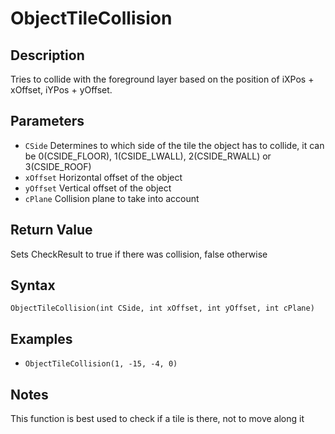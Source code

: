 # ObjectTileCollision

## Description
Tries to collide with the foreground layer based on the position of iXPos + xOffset, iYPos + yOffset.

## Parameters
- `CSide`
Determines to which side of the tile the object has to collide, it can be 0(CSIDE_FLOOR), 1(CSIDE_LWALL), 2(CSIDE_RWALL) or 3(CSIDE_ROOF)
- `xOffset`
Horizontal offset of the object
- `yOffset`
Vertical offset of the object
- `cPlane`
Collision plane to take into account

## Return Value
Sets CheckResult to true if there was collision, false otherwise

## Syntax
```ObjectTileCollision(int CSide, int xOffset, int yOffset, int cPlane)```

## Examples
- ```ObjectTileCollision(1, -15, -4, 0)```

## Notes
This function is best used to check if a tile is there, not to move along it
